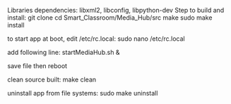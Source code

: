Libraries dependencies: libxml2, libconfig, libpython-dev
Step to build and install:
  git clone
  cd Smart_Classroom/Media_Hub/src
  make
  sudo make install
  
to start app at boot, edit /etc/rc.local:
  sudo nano /etc/rc.local
  
add following line:
  startMediaHub.sh &
  
save file then reboot

clean source built:
  make clean
  
uninstall app from file systems:
  sudo make uninstall
